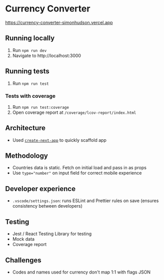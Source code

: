 # Currency Converter

https://currency-converter-simonhudson.vercel.app

## Running locally

1. Run `npm run dev`
2. Navigate to http://localhost:3000

## Running tests
1. Run `npm run test`

### Tests with coverage
1. Run `npm run test:coverage`
2. Open coverage report at `/coverage/lcov-report/index.html`

## Architecture

- Used [`create-next-app`](https://nextjs.org/docs/pages/api-reference/create-next-app) to quickly scaffold app

## Methodology

- Countries data is static. Fetch on initial load and pass in as props
- Use `type="number"` on input field for correct mobile experience

## Developer experience

- `.vscode/settings.json`: runs ESLint and Prettier rules on save (ensures consistency between developers)

## Testing
- Jest / React Testing Library for testing
- Mock data
- Coverage report

## Challenges

- Codes and names used for currency don't map 1:1 with flags JSON